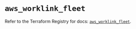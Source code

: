 # `aws_worklink_fleet`

Refer to the Terraform Registry for docs: [`aws_worklink_fleet`](https://registry.terraform.io/providers/hashicorp/aws/3.76.1/docs/resources/worklink_fleet).
